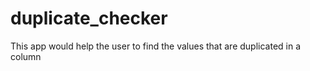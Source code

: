 # duplicate_checker
This app would help the user to find the values that are duplicated in a column
